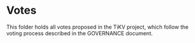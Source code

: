 # Votes

This folder holds all votes proposed in the TiKV project, which follow the voting process described in the GOVERNANCE document.
